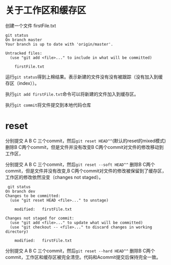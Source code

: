 # 关于工作区和缓存区

创建一个文件 firstFile.txt
```
git status
On branch master
Your branch is up to date with 'origin/master'.

Untracked files:
  (use "git add <file>..." to include in what will be committed)

    firstFile.txt
```

运行`git status`得到上棉结果。表示新建的文件没有没有被跟踪（没有加入到缓存区（index））。

执行`git add firstFile.txt`命令可以将新建的文件加入到缓存区。

执行`git commit`将文件提交到本地代码仓库

# reset

分别提交 A B C 三个commit，然后`git reset HEAD^^`(默认的reset的mixed模式)删除B C两个commit，但是文件并没有改变B C两个commit对文件的修改移动到工作区，


分别提交 A B C 三个commit，然后`git reset --soft HEAD^^` 删除B C两个commit，但是文件并没有改变,B C两个commit对文件的修改被保留到了缓存区，工作区的修改依然没变（changes not staged）。

```
 git status
On branch dev
Changes to be committed:
  (use "git reset HEAD <file>..." to unstage)

    modified:   firstFile.txt

Changes not staged for commit:
  (use "git add <file>..." to update what will be committed)
  (use "git checkout -- <file>..." to discard changes in working directory)

    modified:   firstFile.txt
```

分别提交 A B C 三个commit，然后`git reset --hard HEAD^^` 删除B C两个commit，工作区和缓存区被完全清空。代码和Acommit提交后保持完全一致。


